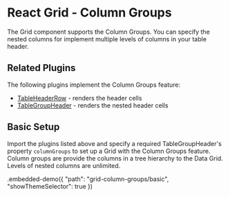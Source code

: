 # React Grid - Column Groups

The Grid component supports the Column Groups. You can specify the nested columns for implement multiple levels of columns in your table header.

## Related Plugins

The following plugins implement the Column Groups feature:

- [TableHeaderRow](../reference/table-header-row.md) - renders the header cells
- [TableGroupHeader](../reference/table-group-header.md) - renders the nested header cells

## Basic Setup

Import the plugins listed above and specify a required TableGroupHeader's property `columnGroups` to set up a Grid with the Column Groups feature. Column groups are provide the columns in a tree hierarchy to the Data Grid. Levels of nested columns are unlimited.

.embedded-demo({ "path": "grid-column-groups/basic", "showThemeSelector": true })
